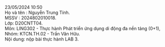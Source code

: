 23/05/2024 10:50 <br />
Họ và tên : Nguyễn Trung Tính.<br />
MSSV : 2024802010018.<br />
Lớp: D20CNTT04.<br />
Môn: LING302 - Thực hành Phát triển ứng dụng di động đa nền tảng (0+1), Nhóm: KTCN.TH.02 - Trần Văn Hữu.<br />
Nội dung: nộp bài thực hành LAB 3.
